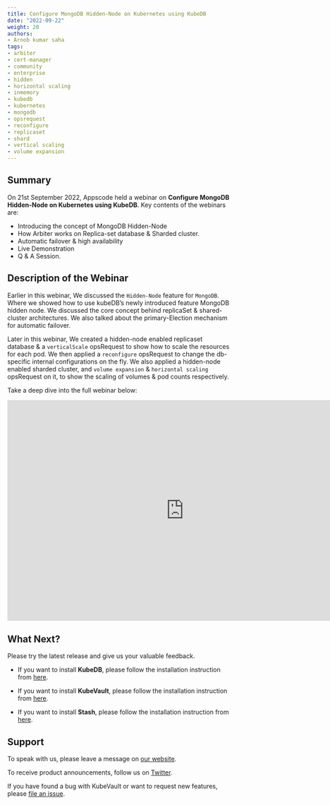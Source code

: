 ```yaml
---
title: Configure MongoDB Hidden-Node on Kubernetes using KubeDB
date: "2022-09-22"
weight: 20
authors:
- Arnob kumar saha
tags:
- arbiter
- cert-manager
- community
- enterprise
- hidden
- horizontal scaling
- inmemory
- kubedb
- kubernetes
- mongodb
- opsrequest
- reconfigure
- replicaset
- shard
- vertical scaling
- volume expansion
---
```


## Summary

On 21st September 2022, Appscode held a webinar on **Configure MongoDB Hidden-Node on Kubernetes using KubeDB**. Key contents of the webinars are:
- Introducing the concept of MongoDB Hidden-Node
- How Arbiter works on Replica-set database & Sharded cluster.
- Automatic failover & high availability
- Live Demonstration
- Q & A Session.



## Description of the Webinar

Earlier in this webinar, We discussed the `Hidden-Node` feature for `MongoDB`. Where we showed how to use kubeDB’s newly introduced feature MongoDB hidden node.
We discussed the core concept behind replicaSet & shared-cluster architectures. We also talked about the primary-Election mechanism for automatic failover.


Later in this webinar, We created a hidden-node enabled replicaset database & a `verticalScale` opsRequest to show how to scale the resources for each pod.
We then applied a `reconfigure` opsRequest to change the db-specific internal configurations on the fly.
We also applied a hidden-node enabled sharded cluster, and `volume expansion` & `horizontal scaling` opsRequest on it, to show the scaling of volumes & pod counts respectively.



Take a deep dive into the full webinar below:

<iframe width="800" height="500" src="https://www.youtube.com/embed/4sVig7wJzug" title="YouTube video player" frameborder="0" allow="accelerometer; autoplay; clipboard-write; encrypted-media; gyroscope; picture-in-picture" allowfullscreen></iframe>


## What Next?

Please try the latest release and give us your valuable feedback.

* If you want to install **KubeDB**, please follow the installation instruction from [here](https://kubedb.com/docs/v2022.08.08/welcome/).

* If you want to install **KubeVault**, please follow the installation instruction from [here](https://kubevault.com/docs/v2022.09.09/welcome/).

* If you want to install **Stash**, please follow the installation instruction from [here](https://stash.run/docs/v2022.07.09/welcome/).



## Support

To speak with us, please leave a message on [our website](https://appscode.com/contact/).

To receive product announcements, follow us on [Twitter](https://twitter.com/KubeVault).

If you have found a bug with KubeVault or want to request new features, please [file an issue](https://github.com/kubevault/project/issues/new).
